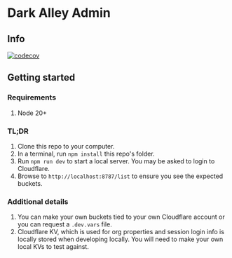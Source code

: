 # Dark Alley Admin

## Info
[![codecov](https://codecov.io/github/adobe/da-admin/graph/badge.svg?token=RP74sW9MlC)](https://codecov.io/github/adobe/da-admin)

## Getting started

### Requirements
1. Node 20+

### TL;DR
1. Clone this repo to your computer.
1. In a terminal, run `npm install` this repo's folder.
1. Run `npm run dev` to start a local server. You may be asked to login to Cloudflare.
1. Browse to `http://localhost:8787/list` to ensure you see the expected buckets.

### Additional details

1. You can make your own buckets tied to your own Cloudflare account or you can request a `.dev.vars` file.
2. Cloudflare KV, which is used for org properties and session login info is locally stored when developing locally. You will need to make your own local KVs to test against.
